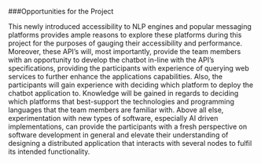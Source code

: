 ###Opportunities for the Project

This newly introduced accessibility to NLP engines and popular messaging platforms provides ample reasons to explore these platforms during this project for the purposes of gauging their accessibility and performance. Moreover, these API’s will, most importantly, provide the team members with an opportunity to develop the chatbot in-line with the API’s specifications, providing the participants with experience of querying web services to further enhance the applications capabilities. Also, the participants will gain experience with deciding which platform to deploy the chatbot application to. Knowledge will be gained in regards to deciding which platforms that best-support the technologies and programming languages that the team members are familiar with. Above all else, experimentation with new types of software, especially AI driven implementations, can provide the participants with a fresh perspective on software development in general and elevate their understanding of designing a distributed application that interacts with several nodes to fulfil its intended functionality. 

